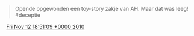 > Opende opgewonden een toy\-story zakje van AH\. Maar dat was leeg\! \#deceptie

<img src="../../media/tweet.ico" width="12" /> [Fri Nov 12 18:51:09 +0000 2010](https://twitter.com/DromerDenker/status/3157871122448384)